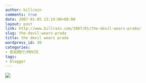 ```yaml
---
author: billrain
comments: true
date: 2007-01-05 13:14:00+00:00
layout: post
link: http://www.billrain.com/2007/01/the-devil-wears-prada/
slug: the-devil-wears-prada
title: the devil wears prada
wordpress_id: 38
categories:
- 影如随行|MOVIE
tags:
- blogger
---
```


[![](http://bp2.blogger.com/_lAHIYwHGO4A/RZ5PjQQZuiI/AAAAAAAAA74/lobAsW8ERMc/s320/U105P28T3D1139109F326DT20060628162209.jpg)](http://bp2.blogger.com/_lAHIYwHGO4A/RZ5PjQQZuiI/AAAAAAAAA74/lobAsW8ERMc/s1600-h/U105P28T3D1139109F326DT20060628162209.jpg)
